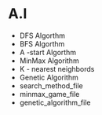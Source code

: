 # A.I
- DFS Algorthm
- BFS Algorthm
- A -start Algorthm  
- MinMax Algorithm
- K - nearest neighbords
- Genetic Algorithm
- search_method_file
- minmax_game_file
- genetic_algorithm_file
